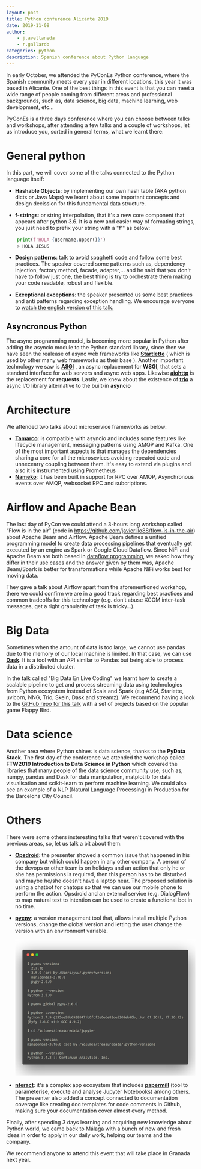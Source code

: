 ```yaml
---
layout: post
title: Python conference Alicante 2019
date: 2019-11-08
author: 
    - j.avellaneda 
    - r.gallardo
categories: python 
description: Spanish conference about Python language
---
```


In early October, we attended the PyConEs Python conference, where the Spanish community meets every year in different locations, this year it was based in Alicante. 
One of the best things in this event is that you can meet a wide range of people coming from different areas and professional backgrounds, such as, data science, big data, machine learning, web development, etc...

PyConEs is a three days conference where you can choose between talks and workshops, after attending a few talks and a couple of workshops, let us introduce you, sorted in general terms, what we learnt there:


# General python
In this part, we will cover some of the talks connected to the Python language itself:
* **Hashable Objects**: by implementing our own hash table (AKA python dicts or Java Maps) we learnt about some important concepts and design decission for this fundamental data structure.

* **f-strings**: or string interpolation, that it's a new core component that appears after python 3.6. It is a new and easier way of formating strings, you just need to prefix your string with a "f'" as below:

```python
    print(f'HOLA {username.upper()}')
    > HOLA JESUS
```
* **Design patterns**: talk to avoid spaghetti code and follow some best practices. The speaker covered some patterns such as, dependency injection, factory method, facade, adapter,... and he said that you don't have to follow just one, the best thing is try to orchestrate them making your code readable, robust and flexible. 

* **Exceptional exceptions**: the speaker presented us some best practices and anti patterns regarding exception handling. We encourage everyone to [watch the english version of this talk.](https://www.youtube.com/watch?v=V2fGAv2R5j8)

## Asyncronous Python
The async programming model, is becoming more popular in Python after adding the asyncio module to the Python standard library, since then we have seen the realease of async web frameworks like [**Startlette**](https://www.starlette.io/) ( which is used by other many web frameworks as their base ). Another important technology we saw is  [**ASGI**](https://asgi.readthedocs.io/en/latest/) , an async replacement for **WSGI**, that sets a standard interface for web servers and async web apps. Likewise [**aiohttp**](https://aiohttp.readthedocs.io/en/stable/) is the replacement for **requests**. 
Lastly, we knew about the existence of [**trio**](https://trio.readthedocs.io/en/stable/) a async I/O library alternative to the built-in **asyncio**


# Architecture 
We attended two talks about microservice frameworks as below:
- [**Tamarco**](https://pypi.org/project/tamarco/): is compatible with asyncio and includes some features like lifecycle management, messaging patterns using AMQP and Kafka. One of the most important aspects is that manages the dependencies sharing a core for all the microsevices avoiding repeated code and unnecearry coupling between them. It's easy to extend via plugins and also it is instrumented using Prometheus 
- [**Nameko**](https://www.nameko.io/): it has been built in support for RPC over AMQP, Asynchronous events over AMQP, websocket RPC and subcriptions.


# Airflow and Apache Bean
The last day of PyCon we could attend a 3-hours long workshop called “Flow is in the air” (code in https://github.com/javierillo88/flow-is-in-the-air) about Apache Beam and Airflow. Apache Beam defines a unified programming model to create data processing pipelines that eventually get executed by an engine as Spark or Google Cloud Dataflow. Since NiFi and Apache Beam are both based in [dataflow programming](https://en.wikipedia.org/wiki/Dataflow_programming ), we asked how they differ in their use cases and the answer given by them was, Apache Beam/Spark is better for transformations while Apache NiFi works best for moving data.

They gave a talk about Airflow apart from the aforementioned workshop, there we could confirm we are in a good track regarding best practices and common tradeoffs for this technology (e.g. don’t abuse XCOM inter-task messages, get a right granularity of task is tricky…).


# Big Data
Sometimes when the amount of data is too large, we cannot use pandas due to the memory of our local machine is limited. In that case, we can use [**Dask**](https://dask.org/). It is a tool with an API similar to Pandas but being able to process data in a distributed cluster.

In the talk called "Big Data En Live Coding" we learnt how to create a scalable pipeline to get and process streaming data using technologies from Python ecosystem instead of Scala and Spark (e.g ASGI, Starlette, uvicorn, NNG, Trio, Skein, Dask and streamz). We recommend having a look to the [GitHub repo for this talk](https://github.com/guillemborrell/pycones19_tut) with a set of projects based on the popular game Flappy Bird.


# Data science
Another area where Python shines is data science, thanks to the **PyData Stack**. The first day of the conference we attended the workshop called **FTW2019 Introduction to Data Science in Python** which covered the libraries that many people of the data science community use, such as, numpy, pandas and Dask for data manipulation, matplotlib for data visualisation and scikit-learn to perform machine learning. 
We could also see an example of a NLP (Natural Language Processing) in Production for the Barcelona City Council. 


# Others
There were some others insteresting talks that weren't covered with the previous areas, so, let us talk a bit about them: 
- [**Opsdroid**](https://anxodio.github.io/chatops-101-pycones/#/1): the presenter showed a common issue that happened in his company but which could happen in any other company. A person of the devops or other team is on holidays and an action that only he or she has permissions is required, then this person has to be disturbed and maybe he/she doesn't have a laptop near. The proposed solution is using a chatbot for chatops so that we can use our mobile phone to perform the action. Opsdroid and an external service (e.g. DialogFlow) to map natural text to intention can be used to create a functional bot in no time.

- [**pyenv**](https://github.com/pyenv/pyenv): a version management tool that, allows install multiple Python versions, change the global version and letting the user change the version with an environment variable. 

    ![alt text](/assets/images/post-images/2019_11_08_pycon_es_2019.png "Pyenv")

- [**nteract**](https://nteract.io/): it's a complex app ecosystem that includes [**papermill**](https://github.com/nteract/papermill) (tool to parameterise, execute and analyse Jupyter Notebooks) among others. The presenter also added a concept connected to documentation coverage like creating doc templates for code comments in Github, making sure your documentation cover almost every method.


Finally, after spending 3 days learning and acquiring new knowledge about Python world, we came back to Málaga with a bunch of new and fresh ideas in order to apply in our daily work, helping our teams and the company.

We recommend anyone to attend this event that will take place in Granada next year.